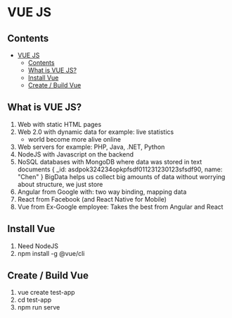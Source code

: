 # VUE JS

## Contents
- [VUE JS](#vue-js)
  - [Contents](#contents)
  - [What is VUE JS?](#what-is-vue-js)
  - [Install Vue](#install-vue)
  - [Create / Build Vue](#create--build-vue)

## What is VUE JS?
1. Web with static HTML pages
2. Web 2.0 with dynamic data for example: live statistics
   - world become more alive online
3. Web servers for example: PHP, Java, .NET, Python
4. NodeJS with Javascript on the backend
5. NoSQL databases with MongoDB where data was stored in text documents
   {
       _id: asdpok324234opkpfsdf011231230123sfsdf90,
       name: "Chen"
   }
   BigData helps us collect big amounts of data without worrying about structure, we just store
6. Angular from Google with: two way binding, mapping data
7. React from Facebook (and React Native for Mobile) 
8. Vue from Ex-Google employee: Takes the best from Angular and React

## Install Vue
1. Need NodeJS
2. npm install -g @vue/cli

## Create / Build Vue
1. vue create test-app
2. cd test-app
3. npm run serve